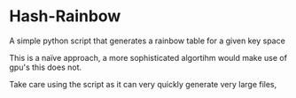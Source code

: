 # Hash-Rainbow
A simple python script that generates a rainbow table for a given key space

This is a naïve approach, a more sophisticated algortihm would make use of gpu's this does not.

Take care using the script as it can very quickly generate very large files, 
